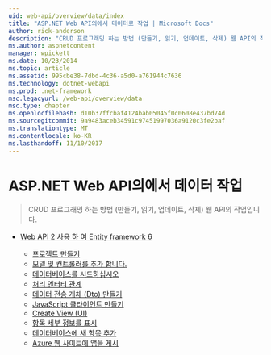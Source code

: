 ```yaml
---
uid: web-api/overview/data/index
title: "ASP.NET Web API의에서 데이터로 작업 | Microsoft Docs"
author: rick-anderson
description: "CRUD 프로그래밍 하는 방법 (만들기, 읽기, 업데이트, 삭제) 웹 API의 작업입니다."
ms.author: aspnetcontent
manager: wpickett
ms.date: 10/23/2014
ms.topic: article
ms.assetid: 995cbe38-7dbd-4c36-a5d0-a761944c7636
ms.technology: dotnet-webapi
ms.prod: .net-framework
msc.legacyurl: /web-api/overview/data
msc.type: chapter
ms.openlocfilehash: d10b37ffcbaf4124bab05045f0c0608e437bd74d
ms.sourcegitcommit: 9a9483aceb34591c97451997036a9120c3fe2baf
ms.translationtype: MT
ms.contentlocale: ko-KR
ms.lasthandoff: 11/10/2017
---
```

<a name="working-with-data-in-aspnet-web-api"></a>ASP.NET Web API의에서 데이터 작업
====================
> CRUD 프로그래밍 하는 방법 (만들기, 읽기, 업데이트, 삭제) 웹 API의 작업입니다.


- [Web API 2 사용 하 여 Entity framework 6](using-web-api-with-entity-framework/index.md)

    - [프로젝트 만들기](using-web-api-with-entity-framework/part-1.md)
    - [모델 및 컨트롤러를 추가 합니다.](using-web-api-with-entity-framework/part-2.md)
    - [데이터베이스를 시드하십시오](using-web-api-with-entity-framework/part-3.md)
    - [처리 엔터티 관계](using-web-api-with-entity-framework/part-4.md)
    - [데이터 전송 개체 (Dto) 만들기](using-web-api-with-entity-framework/part-5.md)
    - [JavaScript 클라이언트 만들기](using-web-api-with-entity-framework/part-6.md)
    - [Create View (UI)](using-web-api-with-entity-framework/part-7.md)
    - [항목 세부 정보를 표시](using-web-api-with-entity-framework/part-8.md)
    - [데이터베이스에 새 항목 추가](using-web-api-with-entity-framework/part-9.md)
    - [Azure 웹 사이트에 앱을 게시](using-web-api-with-entity-framework/part-10.md)

